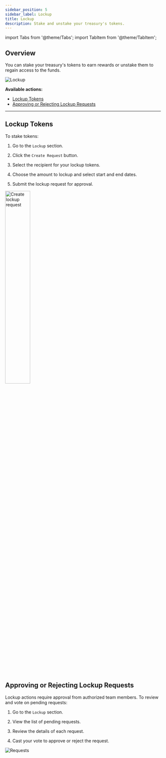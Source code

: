 ```yaml
---
sidebar_position: 5
sidebar_label: Lockup
title: Lockup
description: Stake and unstake your treasury's tokens.
---
```

import Tabs from '@theme/Tabs';
import TabItem from '@theme/TabItem';

## Overview

You can stake your treasury's tokens to earn rewards or unstake them to regain access to the funds.

<div class="screenshot">

![Lockup](/img/screens/lockup.png)

</div>

**Available actions:**

- [Lockup Tokens](#lockup-tokens)
- [Approving or Rejecting Lockup Requests](#approving-or-rejecting-lockup-requests)

---

## Lockup Tokens

To stake tokens:
    
1.  Go to the `Lockup` section.

2.  Click the `Create Request` button.
    
3.  Select the recipient for your lockup tokens.
    
4.  Choose the amount to lockup and select start and end dates.
    
5.  Submit the lockup request for approval.
    

<div class="screenshot">
<img src="/img/lockup/create.png" width="40%" alt="Create lockup request" />
</div>


## Approving or Rejecting Lockup Requests

Lockup actions require approval from authorized team members. To review and vote on pending requests:

1.  Go to the `Lockup` section.
    
2.  View the list of pending requests.
    
3.  Review the details of each request.
    
4.  Cast your vote to approve or reject the request.

<div class="screenshot">

![Requests](/img/lockup/approve.png)

</div>
